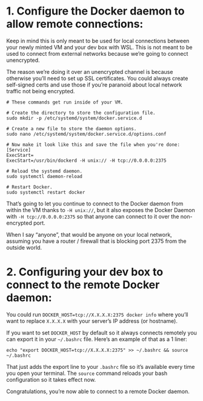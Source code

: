# 1. Configure the Docker daemon to allow remote connections:

Keep in mind this is only meant to be used for local connections between your newly minted VM and your dev box with WSL. This is not meant to be used to connect from external networks because we’re going to connect unencrypted.

The reason we’re doing it over an unencrypted channel is because otherwise you’ll need to set up SSL certificates. You could always create self-signed certs and use those if you’re paranoid about local network traffic not being encrypted.

```
# These commands get run inside of your VM.

# Create the directory to store the configuration file.
sudo mkdir -p /etc/systemd/system/docker.service.d

# Create a new file to store the daemon options.
sudo nano /etc/systemd/system/docker.service.d/options.conf

# Now make it look like this and save the file when you're done:
[Service]
ExecStart=
ExecStart=/usr/bin/dockerd -H unix:// -H tcp://0.0.0.0:2375

# Reload the systemd daemon.
sudo systemctl daemon-reload

# Restart Docker.
sudo systemctl restart docker
```

That’s going to let you continue to connect to the Docker daemon from within the VM thanks to `-H unix://`, but it also exposes the Docker Daemon with `-H tcp://0.0.0.0:2375` so that anyone can connect to it over the non-encrypted port.

When I say “anyone”, that would be anyone on your local network, assuming you have a router / firewall that is blocking port 2375 from the outside world.

# 2. Configuring your dev box to connect to the remote Docker daemon:

You could run `DOCKER_HOST=tcp://X.X.X.X:2375 docker info` where you’ll want to replace `X.X.X.X` with your server’s IP address (or hostname).

If you want to set `DOCKER_HOST` by default so it always connects remotely you can export it in your `~/.bashrc` file. Here’s an example of that as a 1 liner:

```
echo "export DOCKER_HOST=tcp://X.X.X.X:2375" >> ~/.bashrc && source ~/.bashrc
```
That just adds the export line to your `.bashrc` file so it’s available every time you open your terminal. The `source` command reloads your bash configuration so it takes effect now.

Congratulations, you’re now able to connect to a remote Docker daemon.